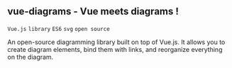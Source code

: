 ## vue-diagrams - Vue meets diagrams !
`Vue.js` `library` `ES6` `svg` `open source`

An open-source diagramming library built on top of Vue.js. It allows you to create diagram elements, bind them with links, and reorganize everything on the diagram.
